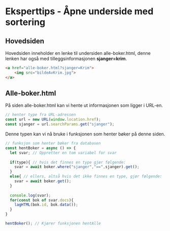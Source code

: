 # Eksperttips - Åpne underside med sortering

## Hovedsiden

Hovedsiden inneholder en lenke til undersiden alle-boker.html, denne lenken har også med tilleggsinformasjonen **sjanger=krim**.

```html
<a href="alle-boker.html?sjanger=Krim">
    <img src="bildeAvKrim.jpg">
</a>
```

## Alle-boker.html

På siden alle-boker.html kan vi hente ut informasjonen som ligger i URL-en.

```js
// henter type fra URL-adressen
const url = new URL(window.location.href);
const sjanger = url.searchParams.get("sjanger");
```

Denne typen kan vi nå bruke i funksjonen som henter bøker på denne siden.

```js
// funksjon som henter bøker fra databasen
const hentBoker = async () => {
  let svar; // Oppretter en tom variabel for svar
  
  if(type){ // hvis det finnes en type gjør følgende:
    svar = await boker.where("sjanger","==",sjanger).get();
  }
  else{ // ellers, altså hvis det ikke finnes en type, gjør følgende:
    svar = await boker.get();
  }
  
  console.log(svar);
  for(const bok of svar.docs){
    lagHTML(bok.id, bok.data());
  }
}

hentBoker(); // Kjører funksjonen hentAlle
```
